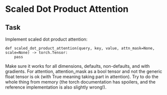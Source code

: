 # Scaled Dot Product Attention

## Task
Implement scaled dot product attention:

```
def scaled_dot_product_attention(query, key, value, attn_mask=None, scale=None) -> torch.Tensor:
    pass
```

Make sure it works for all dimensions, defaults, non-defaults, and with gradients. For attention, attention_mask as a bool tensor and not the generic float tensor is ok (with True meaning taking part in attention). Try to do the whole thing from memory (the torch documentation has spoilers, and the reference implementation is also slightly wrong!).